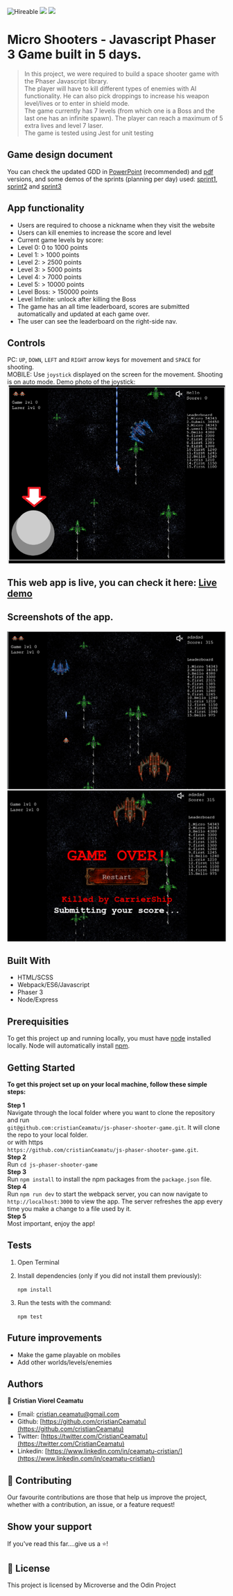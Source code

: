 ![Hireable](https://img.shields.io/badge/Hireable-yes-success) ![](https://img.shields.io/badge/Mobile--responsive-yes-green) ![](https://img.shields.io/badge/-Microverse%20projects-blueviolet)

# Micro Shooters - Javascript Phaser 3 Game built in 5 days.

> In this project, we were required to build a space shooter game with the Phaser Javascript library.
> <br>
> The player will have to kill different types of enemies with AI functionality. He can also pick droppings to increase his weapon level/lives or to enter in shield mode.
> <br>
> The game currently has 7 levels (from which one is a Boss and the last one has an infinite spawn). The player can reach a maximum of 5 extra lives and level 7 laser.
> <br>
> The game is tested using Jest for unit testing

## Game design document
You can check the updated GDD in [PowerPoint](./gdd/Official_GDD.pptx) (recommended) and [pdf](./gdd/Official_GDD.pdf) versions, and some demos of the sprints (planning per day) used: [sprint1](./gdd/sprint1.txt), [sprint2](./gdd/sprint2.txt) and [sprint3](./gdd/sprint3.txt)

## App functionality

- Users are required to choose a nickname when they visit the website
- Users can kill enemies to increase the score and level
- Current game levels by score:
 - Level 0: 0 to 1000 points
 - Level 1: > 1000 points
 - Level 2: > 2500 points
 - Level 3: > 5000 points
 - Level 4: > 7000 points
 - Level 5: > 10000 points
 - Level Boss: > 150000 points
 - Level Infinite: unlock after killing the Boss
- The game has an all time leaderboard, scores are submitted automatically and updated at each game over.
- The user can see the leaderboard on the right-side nav.

## Controls

PC: `UP`, `DOWN`, `LEFT` and `RIGHT` arrow keys for movement and `SPACE` for shooting.
<br>
MOBILE: Use `joystick` displayed on the screen for the movement. Shooting is on auto mode.
Demo photo of the joystick:
![image](readme-assets/mobile-joystick.png)


## This web app is live, you can check it here: [Live demo](https://js-phaser-shooter-game.herokuapp.com/)

## Screenshots of the app.

![image](readme-assets/app-screenshot.png)
![image](readme-assets/app-screenshot1.png)

## Built With

- HTML/SCSS
- Webpack/ES6/Javascript
- Phaser 3
- Node/Express

## Prerequisities

To get this project up and running locally, you must have [node](https://nodejs.org/en/) installed locally. Node will automatically install [npm](https://www.npmjs.com/).

## Getting Started

**To get this project set up on your local machine, follow these simple steps:**

**Step 1**<br>
Navigate through the local folder where you want to clone the repository and run<br>
`git@github.com:cristianCeamatu/js-phaser-shooter-game.git`. It will clone the repo to your local folder.<br>
or with https<br>
`https://github.com/cristianCeamatu/js-phaser-shooter-game.git`.<br>
**Step 2**<br>
Run `cd js-phaser-shooter-game`<br>
**Step 3**<br>
Run `npm install` to install the npm packages from the `package.json` file.<br>
**Step 4**<br>
Run `npm run dev` to start the webpack server, you can now navigate to `http://localhost:3000` to view the app. The server refreshes the app every time you make a change to a file used by it.<br>
**Step 5**<br>
Most important, enjoy the app!<br>

## Tests

1. Open Terminal

2. Install dependencies (only if you did not install them previously):

   `npm install`

3. Run the tests with the command:

   `npm test`

## Future improvements
- Make the game playable on mobiles
- Add other worlds/levels/enemies

## Authors

👤 **Cristian Viorel Ceamatu**

- Email: [cristian.ceamatu@gmail.com](cristian.ceamatu@gmail.com)
- Github: [https://github.com/cristianCeamatu](https://github.com/cristianCeamatu)
- Twitter: [https://twitter.com/CristianCeamatu](https://twitter.com/CristianCeamatu)
- Linkedin: [https://www.linkedin.com/in/ceamatu-cristian/](https://www.linkedin.com/in/ceamatu-cristian/)

## 🤝 Contributing

Our favourite contributions are those that help us improve the project, whether with a contribution, an issue, or a feature request!

## Show your support

If you've read this far....give us a ⭐️!

## 📝 License

This project is licensed by Microverse and the Odin Project
